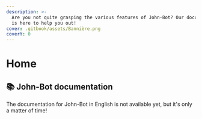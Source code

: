 ```yaml
---
description: >-
  Are you not quite grasping the various features of John-Bot? Our documentation
  is here to help you out!
cover: .gitbook/assets/Bannière.png
coverY: 0
---
```


# Home

## :books: John-Bot documentation <a href="#home" id="home"></a>

The documentation for John-Bot in English is not available yet, but it's only a matter of time!
